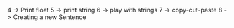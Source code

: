 4 -> Print float
5 -> print string
6 -> play with strings
7 -> copy-cut-paste
8 -> Creating a new Sentence
